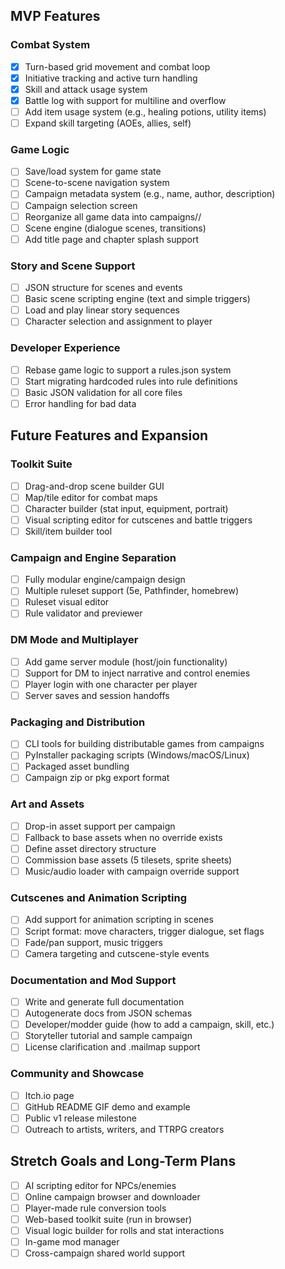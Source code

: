 ## MVP Features

### Combat System
- [x] Turn-based grid movement and combat loop
- [x] Initiative tracking and active turn handling
- [x] Skill and attack usage system
- [x] Battle log with support for multiline and overflow
- [ ] Add item usage system (e.g., healing potions, utility items)
- [ ] Expand skill targeting (AOEs, allies, self)

### Game Logic
- [ ] Save/load system for game state
- [ ] Scene-to-scene navigation system
- [ ] Campaign metadata system (e.g., name, author, description)
- [ ] Campaign selection screen
- [ ] Reorganize all game data into campaigns/<name>/
- [ ] Scene engine (dialogue scenes, transitions)
- [ ] Add title page and chapter splash support

### Story and Scene Support
- [ ] JSON structure for scenes and events
- [ ] Basic scene scripting engine (text and simple triggers)
- [ ] Load and play linear story sequences
- [ ] Character selection and assignment to player

### Developer Experience
- [ ] Rebase game logic to support a rules.json system
- [ ] Start migrating hardcoded rules into rule definitions
- [ ] Basic JSON validation for all core files
- [ ] Error handling for bad data

## Future Features and Expansion

### Toolkit Suite
- [ ] Drag-and-drop scene builder GUI
- [ ] Map/tile editor for combat maps
- [ ] Character builder (stat input, equipment, portrait)
- [ ] Visual scripting editor for cutscenes and battle triggers
- [ ] Skill/item builder tool

### Campaign and Engine Separation
- [ ] Fully modular engine/campaign design
- [ ] Multiple ruleset support (5e, Pathfinder, homebrew)
- [ ] Ruleset visual editor
- [ ] Rule validator and previewer

### DM Mode and Multiplayer
- [ ] Add game server module (host/join functionality)
- [ ] Support for DM to inject narrative and control enemies
- [ ] Player login with one character per player
- [ ] Server saves and session handoffs

### Packaging and Distribution
- [ ] CLI tools for building distributable games from campaigns
- [ ] PyInstaller packaging scripts (Windows/macOS/Linux)
- [ ] Packaged asset bundling
- [ ] Campaign zip or pkg export format

### Art and Assets
- [ ] Drop-in asset support per campaign
- [ ] Fallback to base assets when no override exists
- [ ] Define asset directory structure
- [ ] Commission base assets (5 tilesets, sprite sheets)
- [ ] Music/audio loader with campaign override support

### Cutscenes and Animation Scripting
- [ ] Add support for animation scripting in scenes
- [ ] Script format: move characters, trigger dialogue, set flags
- [ ] Fade/pan support, music triggers
- [ ] Camera targeting and cutscene-style events

### Documentation and Mod Support
- [ ] Write and generate full documentation
- [ ] Autogenerate docs from JSON schemas
- [ ] Developer/modder guide (how to add a campaign, skill, etc.)
- [ ] Storyteller tutorial and sample campaign
- [ ] License clarification and .mailmap support

### Community and Showcase
- [ ] Itch.io page
- [ ] GitHub README GIF demo and example
- [ ] Public v1 release milestone
- [ ] Outreach to artists, writers, and TTRPG creators

## Stretch Goals and Long-Term Plans

- [ ] AI scripting editor for NPCs/enemies
- [ ] Online campaign browser and downloader
- [ ] Player-made rule conversion tools
- [ ] Web-based toolkit suite (run in browser)
- [ ] Visual logic builder for rolls and stat interactions
- [ ] In-game mod manager
- [ ] Cross-campaign shared world support
